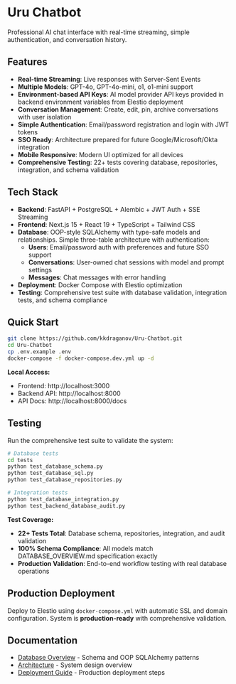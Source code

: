 # Uru Chatbot

Professional AI chat interface with real-time streaming, simple authentication, and conversation history.

## Features
- **Real-time Streaming**: Live responses with Server-Sent Events
- **Multiple Models**: GPT-4o, GPT-4o-mini, o1, o1-mini support
- **Environment-based API Keys**: AI model provider API keys provided in backend environment variables from Elestio deployment
- **Conversation Management**: Create, edit, pin, archive conversations with user isolation
- **Simple Authentication**: Email/password registration and login with JWT tokens
- **SSO Ready**: Architecture prepared for future Google/Microsoft/Okta integration
- **Mobile Responsive**: Modern UI optimized for all devices
- **Comprehensive Testing**: 22+ tests covering database, repositories, integration, and schema validation

## Tech Stack
- **Backend**: FastAPI + PostgreSQL + Alembic + JWT Auth + SSE Streaming
- **Frontend**: Next.js 15 + React 19 + TypeScript + Tailwind CSS
- **Database**: OOP-style SQLAlchemy with type-safe models and relationships. Simple three-table architecture with authentication:
  - **Users**: Email/password auth with preferences and future SSO support
  - **Conversations**: User-owned chat sessions with model and prompt settings
  - **Messages**: Chat messages with error handling
- **Deployment**: Docker Compose with Elestio optimization
- **Testing**: Comprehensive test suite with database validation, integration tests, and schema compliance

## Quick Start
```bash
git clone https://github.com/kkdraganov/Uru-Chatbot.git
cd Uru-Chatbot
cp .env.example .env
docker-compose -f docker-compose.dev.yml up -d
```

**Local Access:**
- Frontend: http://localhost:3000
- Backend API: http://localhost:8000
- API Docs: http://localhost:8000/docs

## Testing
Run the comprehensive test suite to validate the system:

```bash
# Database tests
cd tests
python test_database_schema.py
python test_database_sql.py
python test_database_repositories.py

# Integration tests
python test_database_integration.py
python test_backend_database_audit.py
```

**Test Coverage:**
- **22+ Tests Total**: Database schema, repositories, integration, and audit validation
- **100% Schema Compliance**: All models match DATABASE_OVERVIEW.md specification exactly
- **Production Validation**: End-to-end workflow testing with real database operations

## Production Deployment
Deploy to Elestio using `docker-compose.yml` with automatic SSL and domain configuration. System is **production-ready** with comprehensive validation.

## Documentation
- [Database Overview](backend/database/DATABASE_OVERVIEW.md) - Schema and OOP SQLAlchemy patterns
- [Architecture](ARCHITECTURE.md) - System design overview
- [Deployment Guide](DEPLOYMENT.md) - Production deployment steps